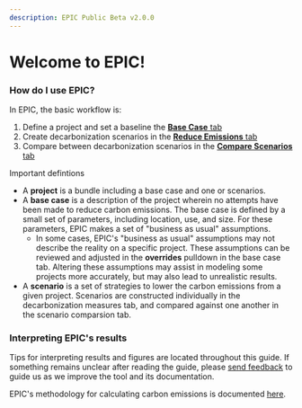 ```yaml
---
description: EPIC Public Beta v2.0.0
---
```


# Welcome to EPIC!

### How do I use EPIC?

In EPIC, the basic workflow is:

1. Define a project and set a baseline the [**Base Case** tab](base-case/)
2. Create decarbonization scenarios in the [**Reduce Emissions** tab](carbon-reduction-measures/)
3. Compare between decarbonization scenarios in the [**Compare Scenarios** tab](scenario-comparison.md)

Important defintions

* A **project** is a bundle including a base case and one or scenarios.
* A **base case** is a description of the project wherein no attempts have been made to reduce carbon emissions. The base case is defined by a small set of parameters, including location, use, and size. For these parameters, EPIC makes a set of "business as usual" assumptions.
  * In some cases, EPIC's "business as usual" assumptions may not describe the reality on a specific project. These assumptions can be reviewed and adjusted in the **overrides** pulldown in the base case tab. Altering these assumptions may assist in modeling some projects more accurately, but may also lead to unrealistic results.
* A **scenario** is a set of strategies to lower the carbon emissions from a given project. Scenarios are constructed individually in the decarbonization measures tab, and compared against one another in the scenario comparsion tab.

### Interpreting EPIC's results

Tips for interpreting results and figures are located throughout this guide. If something remains unclear after reading the guide, please [send feedback](https://forms.gle/2Hy6SEdkEJj4WMVr6) to guide us as we improve the tool and its documentation.

EPIC's methodology for calculating carbon emissions is documented [here](../methodology/). &#x20;
